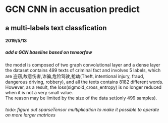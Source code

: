 # GCN CNN in accusation predict
## a multi-labels text classfication

#### 2019/5/13
##### add a GCN baseline based on tensorfow  
the model is composed of two graph convolutional layer and a dense layer  
the dataset contains 499 texts of criminal fact and involves 5 labels, which are 盗窃,故意伤害,诈骗,危险驾驶,抢劫(Theft, intentional injury, fraud, dangerous driving, robbery), and all the texts contains 8182 different words.  
However, as a result, the loss(sigmoid_cross_entropy) is no longer reduced when it is not a very small value.  
The reason may be limited by the size of the data set(only 499 samples).  
###### todo: figure out sparseTensor multiplication to make it possible to operate on more larger matrices
